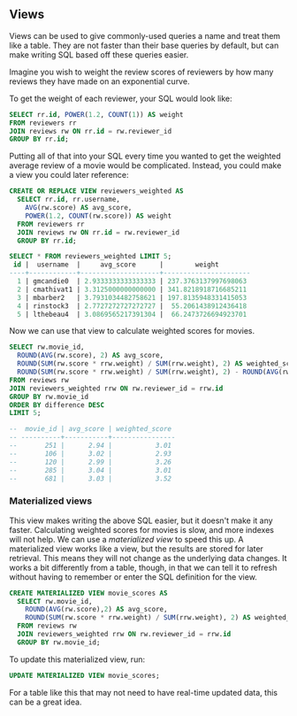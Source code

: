 ## Views

Views can be used to give commonly-used queries a name and treat them like a table. They are not faster than their base queries by default, but can make writing SQL based off these queries easier.

Imagine you wish to weight the review scores of reviewers by how many reviews they have made on an exponential curve.

To get the weight of each reviewer, your SQL would look like:

```sql
SELECT rr.id, POWER(1.2, COUNT(1)) AS weight 
FROM reviewers rr 
JOIN reviews rw ON rr.id = rw.reviewer_id 
GROUP BY rr.id;
```

Putting all of that into your SQL every time you wanted to get the weighted average review of a movie would be complicated. Instead, you could make a view you could later reference:

```sql
CREATE OR REPLACE VIEW reviewers_weighted AS 
  SELECT rr.id, rr.username,
    AVG(rw.score) AS avg_score, 
    POWER(1.2, COUNT(rw.score)) AS weight 
  FROM reviewers rr 
  JOIN reviews rw ON rr.id = rw.reviewer_id 
  GROUP BY rr.id;

SELECT * FROM reviewers_weighted LIMIT 5;
 id |  username  |     avg_score      |        weight        
----+------------+--------------------+----------------------
  1 | gmcandie0  | 2.9333333333333333 | 237.3763137997698063
  2 | cmathivat1 | 3.3125000000000000 | 341.8218918716685211
  3 | mbarber2   | 3.7931034482758621 | 197.8135948331415053
  4 | rinstock3  | 2.7727272727272727 |  55.2061438912436418
  5 | lthebeau4  | 3.0869565217391304 |  66.2473726694923701

```

Now we can use that view to calculate weighted scores for movies.

```sql
SELECT rw.movie_id,
  ROUND(AVG(rw.score), 2) AS avg_score, 
  ROUND(SUM(rw.score * rrw.weight) / SUM(rrw.weight), 2) AS weighted_score,
  ROUND(SUM(rw.score * rrw.weight) / SUM(rrw.weight), 2) - ROUND(AVG(rw.score), 2) AS difference
FROM reviews rw 
JOIN reviewers_weighted rrw ON rw.reviewer_id = rrw.id 
GROUP BY rw.movie_id 
ORDER BY difference DESC
LIMIT 5;

--  movie_id | avg_score | weighted_score 
-- ----------+-----------+----------------
--       251 |      2.94 |           3.01
--       106 |      3.02 |           2.93
--       120 |      2.99 |           3.26
--       285 |      3.04 |           3.01
--       681 |      3.03 |           3.52
```

### Materialized views

This view makes writing the above SQL easier, but it doesn't make it any faster. Calculating weighted scores for movies is slow, and more indexes will not help. We can use a _materialized view_ to speed this up. A materialized view works like a view, but the results are stored for later retrieval. This means they will not change as the underlying data changes. It works a bit differently from a table, though, in that we can tell it to refresh without having to remember or enter the SQL definition for the view.

```sql
CREATE MATERIALIZED VIEW movie_scores AS 
  SELECT rw.movie_id, 
    ROUND(AVG(rw.score),2) AS avg_score, 
    ROUND(SUM(rw.score * rrw.weight) / SUM(rrw.weight), 2) AS weighted_score 
  FROM reviews rw 
  JOIN reviewers_weighted rrw ON rw.reviewer_id = rrw.id 
  GROUP BY rw.movie_id;
```

To update this materialized view, run:

```sql
UPDATE MATERIALIZED VIEW movie_scores;
```

For a table like this that may not need to have real-time updated data, this can be a great idea.

